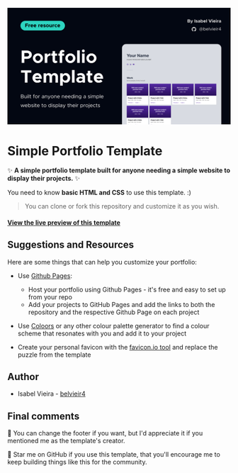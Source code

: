![Image showcasing a preview of the template with the text Portfolio Template, Free resource and Built for anyone needing a simple website to display their projects](imgs/template-img.jpg)

# Simple Portfolio Template

✨ **A simple portfolio template built for anyone needing a simple website to display their projects.** ✨

You need to know **basic HTML and CSS** to use this template. :)

> You can clone or fork this repository and customize it as you wish.

#### [View the live preview of this template](https://belvieir4.github.io/portfolio-template/)

## Suggestions and Resources

Here are some things that can help you customize your portfolio:

- Use [Github Pages](https://pages.github.com):

  - Host your portfolio using Github Pages - it's free and easy to set up from your repo
  - Add your projects to GitHub Pages and add the links to both the repository and the respective Github Page on each project

- Use [Coloors](https://coolors.co) or any other colour palette generator to find a colour scheme that resonates with you and add it to your project

- Create your personal favicon with the [favicon.io tool](https://favicon.io) and replace the puzzle from the template

## Author

- Isabel Vieira - [belvieir4](https://github.com/belvieir4)

## Final comments

💙 You can change the footer if you want, but I'd appreciate it if you mentioned me as the template's creator.

🌟 Star me on GitHub if you use this template, that you'll encourage me to keep building things like this for the community.
